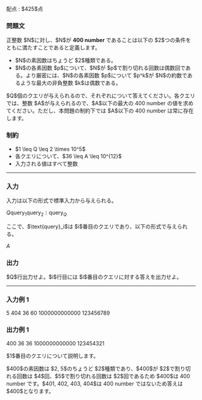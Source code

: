
<div>

<span>

<span>

<p>
配点 : $425$点
</p>

<div>

<section>

### **問題文**

<p>
正整数 $N$に対し、$N$が 
<strong>
400 number
</strong>
であることは以下の $2$つの条件をともに満たすことであると定義します。
</p>

<ul>

<li>
$N$の素因数はちょうど $2$種類である。
</li>

<li>
$N$の各素因数 $p$について、$N$が $p$で割り切れる回数は偶数回である。より厳密には、$N$の各素因数 $p$について $p^k$が $N$の約数であるような最大の非負整数 $k$は偶数である。
</li>

</ul>

<p>
$Q$個のクエリが与えられるので、それぞれについて答えてください。各クエリでは、整数 $A$が与えられるので、$A$以下の最大の 400 number の値を求めてください。ただし、本問題の制約下では $A$以下の 400 number は常に存在します。
</p>

</section>

</div>

<div>

<section>

### **制約**

<ul>

<li>
$1 \leq Q \leq 2 \times 10^5$
</li>

<li>
各クエリについて、$36 \leq A \leq 10^{12}$
</li>

<li>
入力される値はすべて整数
</li>

</ul>

</section>

</div>

---

<div>

<div>

<section>

### **入力**

<p>
入力は以下の形式で標準入力から与えられる。
</p>

<div>

$Q$$\text{query}_1$$\text{query}_2$$\vdots$$\text{query}_Q$
</div>

<p>
ここで、$\text{query}_i$は $i$番目のクエリであり、以下の形式で与えられる。
</p>

<div>

$A$
</div>

</section>

</div>

<div>

<section>

### **出力**

<p>
$Q$行出力せよ。$i$行目には $i$番目のクエリに対する答えを出力せよ。
</p>

</section>

</div>

</div>

---

<div>

<section>

### **入力例 1**

<div>

5
404
36
60
1000000000000
123456789

</div>

</section>

</div>

<div>

<section>

### **出力例 1**

<div>

400
36
36
1000000000000
123454321

</div>

<p>
$1$番目のクエリについて説明します。
</p>

<p>
$400$の素因数は $2, 5$のちょうど $2$種類であり、$400$が $2$で割り切れる回数は $4$回、$5$で割り切れる回数は $2$回であるため $400$は 400 number です。$401, 402, 403, 404$は 400 number ではないため答えは $400$となります。
</p>

</section>

</div>

</span>

</span>

</div>
